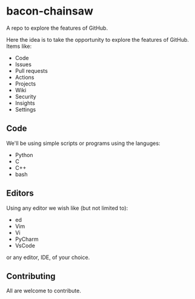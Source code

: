 # bacon-chainsaw

A repo to explore the features of GitHub.

Here the idea is to take the opportunity to explore the features of GitHub.<br>
Items like:
- Code
- Issues
- Pull requests
- Actions
- Projects
- Wiki
- Security
- Insights
- Settings

## Code

We'll be using simple scripts or programs using the languges:
- Python
- C
- C++
- bash

## Editors

Using any editor we wish like (but not limited to):
- ed
- Vim
- Vi
- PyCharm
- VsCode

or any editor, IDE, of your choice.

## Contributing

All are welcome to contribute.<br>

